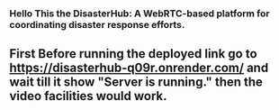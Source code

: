 ### Hello This the DisasterHub: A WebRTC-based platform for coordinating disaster response efforts.

## First Before running the deployed link go to  https://disasterhub-q09r.onrender.com/ and wait till it show "Server is running." then the video facilities would work.
